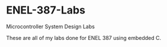 # ENEL-387-Labs
Microcontroller System Design Labs

These are all of my labs done for ENEL 387 using embedded C.
